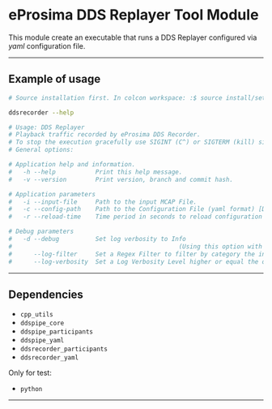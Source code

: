 # eProsima DDS Replayer Tool Module
This module create an executable that runs a DDS Replayer configured via *yaml* configuration file.

---

## Example of usage

```sh
# Source installation first. In colcon workspace: :$ source install/setup.bash

ddsrecorder --help

# Usage: DDS Replayer
# Playback traffic recorded by eProsima DDS Recorder.
# To stop the execution gracefully use SIGINT (C^) or SIGTERM (kill) signals.
# General options:

# Application help and information.
#   -h --help           Print this help message.
#   -v --version        Print version, branch and commit hash.

# Application parameters
#   -i --input-file     Path to the input MCAP File.
#   -c --config-path    Path to the Configuration File (yaml format) [Default: ./DDS_REPLAYER_CONFIGURATION.yaml].
#   -r --reload-time    Time period in seconds to reload configuration file. This is needed when FileWatcher functionality is not available (e.g. config file is a symbolic link). Value 0 does not reload file. [Default: 0].

# Debug parameters
#   -d --debug          Set log verbosity to Info
#                                              (Using this option with --log-filter and/or --log-verbosity will head to undefined behaviour).
#      --log-filter     Set a Regex Filter to filter by category the info and warning log entries. [Default = "DDSREPLAYER"].
#      --log-verbosity  Set a Log Verbosity Level higher or equal the one given. (Values accepted: "info","warning","error" no Case Sensitive) [Default = "warning"].
```

---

## Dependencies

* `cpp_utils`
* `ddspipe_core`
* `ddspipe_participants`
* `ddspipe_yaml`
* `ddsrecorder_participants`
* `ddsrecorder_yaml`

Only for test:

* `python`

---
